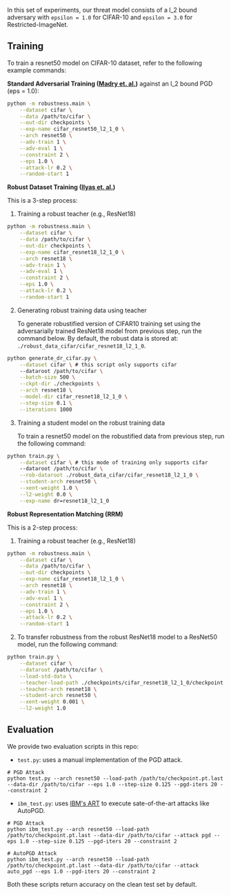 In this set of experiments, our threat model consists of a l_2 bound adversary with `epsilon = 1.0` for CIFAR-10 and `epsilon = 3.0` for Restricted-ImageNet.

## Training

To train a resnet50 model on CIFAR-10 dataset, refer to the following example commands:

**Standard Adversarial Training ([Madry et. al.](https://arxiv.org/abs/1706.06083))** against an l_2 bound PGD (eps = 1.0):

```bash
python -m robustness.main \
    --dataset cifar \
    --data /path/to/cifar \
    --out-dir checkpoints \
    --exp-name cifar_resnet50_l2_1_0 \
    --arch resnet50 \
    --adv-train 1 \
    --adv-eval 1 \
    --constraint 2 \
    --eps 1.0 \
    --attack-lr 0.2 \
    --random-start 1
```

**Robust Dataset Training ([Ilyas et. al.](https://arxiv.org/abs/1905.02175))**

This is a 3-step process:

1. Training a robust teacher (e.g., ResNet18)

```bash
python -m robustness.main \
    --dataset cifar \
    --data /path/to/cifar \
    --out-dir checkpoints \
    --exp-name cifar_resnet18_l2_1_0 \
    --arch resnet18 \
    --adv-train 1 \
    --adv-eval 1 \
    --constraint 2 \
    --eps 1.0 \
    --attack-lr 0.2 \
    --random-start 1
```

2.  Generating robust training data using teacher

	To generate robustified version of CIFAR10 training set using the adversarially trained ResNet18 model from previous step, run the command below. By default, the robust data is stored at: `./robust_data_cifar/cifar_resnet18_l2_1_0`.

```bash
python generate_dr_cifar.py \
    --dataset cifar \ # this script only supports cifar
    --dataroot /path/to/cifar \
    --batch-size 500 \
    --ckpt-dir ./checkpoints \
    --arch resnet18 \
    --model-dir cifar_resnet18_l2_1_0 \
    --step-size 0.1 \
    --iterations 1000
```


3. Training a student model on the robust training data

   To train a resnet50 model on the robustified data from previous step, run the following command:

```bash
python train.py \
    --dataset cifar \ # this mode of training only supports cifar
    --dataroot /path/to/cifar \
    --rob-dataroot ./robust_data_cifar/cifar_resnet18_l2_1_0 \
    --student-arch resnet50 \
    --xent-weight 1.0 \
    --l2-weight 0.0 \
    --exp-name dr=resnet18_l2_1_0
```


**Robust Representation Matching (RRM)**

This is a 2-step process:

1. Training a robust teacher (e.g., ResNet18)

```bash
python -m robustness.main \
    --dataset cifar \
    --data /path/to/cifar \
    --out-dir checkpoints \
    --exp-name cifar_resnet18_l2_1_0 \
    --arch resnet18 \
    --adv-train 1 \
    --adv-eval 1 \
    --constraint 2 \
    --eps 1.0 \
    --attack-lr 0.2 \
    --random-start 1
```

2. To transfer robustness from the robust ResNet18 model to a ResNet50 model, run the following command:

```bash
python train.py \
    --dataset cifar \
    --dataroot /path/to/cifar \
    --load-std-data \
    --teacher-load-path ./checkpoints/cifar_resnet18_l2_1_0/checkpoint.pt.best \
    --teacher-arch resnet18 \
    --student-arch resnet50 \
    --xent-weight 0.001 \
    --l2-weight 1.0 
```


## Evaluation

We provide two evaluation scripts in this repo:

* `test.py`: uses a manual implementation of the PGD attack.

```
# PGD Attack
python test.py --arch resnet50 --load-path /path/to/checkpoint.pt.last --data-dir /path/to/cifar --eps 1.0 --step-size 0.125 --pgd-iters 20 --constraint 2

```

* `ibm_test.py`: uses [IBM's ART](https://github.com/Trusted-AI/adversarial-robustness-toolbox) to execute sate-of-the-art attacks like AutoPGD.

```
# PGD Attack
python ibm_test.py --arch resnet50 --load-path /path/to/checkpoint.pt.last --data-dir /path/to/cifar --attack pgd --eps 1.0 --step-size 0.125 --pgd-iters 20 --constraint 2

# AutoPGD Attack
python ibm_test.py --arch resnet50 --load-path /path/to/checkpoint.pt.last --data-dir /path/to/cifar --attack auto_pgd --eps 1.0 --pgd-iters 20 --constraint 2

```

Both these scripts return accuracy on the clean test set by default.